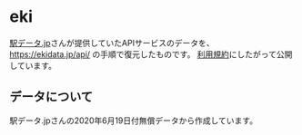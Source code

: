 # eki

[駅データ.jp](https://ekidata.jp/)さんが提供していたAPIサービスのデータを、
https://ekidata.jp/api/ の手順で復元したものです。
[利用規約](https://ekidata.jp/agreement.php)にしたがって公開しています。


## データについて

駅データ.jpさんの2020年6月19日付無償データから作成しています。

